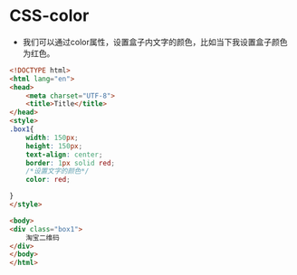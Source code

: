 # CSS-color

- 我们可以通过color属性，设置盒子内文字的颜色，比如当下我设置盒子颜色为红色。

```html
<!DOCTYPE html>
<html lang="en">
<head>
    <meta charset="UTF-8">
    <title>Title</title>
</head>
<style>
.box1{
    width: 150px;
    height: 150px;
    text-align: center;
    border: 1px solid red;
    /*设置文字的颜色*/
    color: red;

}
</style>

<body>
<div class="box1">
    淘宝二维码
</div>
</body>
</html>
```

